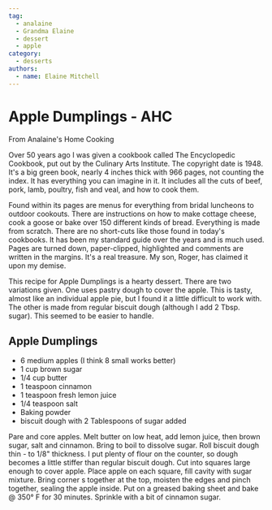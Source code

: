 ```yaml
---
tag:
  - analaine
  - Grandma Elaine
  - dessert
  - apple
category:
  - desserts
authors:
  - name: Elaine Mitchell
---
```


# Apple Dumplings - AHC
From Analaine's Home Cooking

Over 50 years ago I was given a cookbook called The Encyclopedic Cookbook, put out by the
Culinary Arts Institute. The copyright date is 1948.
It's a big green book, nearly 4 inches thick with 966 pages, not counting the index. It has
everything you can imagine in it. It includes all the cuts of beef, pork, lamb, poultry, fish and
veal, and how to cook them.

Found within its pages are menus for everything from bridal luncheons to outdoor cookouts.
There are instructions on how to make cottage cheese, cook a goose or bake over 150 different
kinds of bread. Everything is made from scratch.
There are no short-cuts like those found in today's cookbooks. It has been my standard guide
over the years and is much used. Pages are turned down, paper-clipped, highlighted and
comments are written in the margins. It's a real treasure. My son, Roger, has claimed it upon my
demise.

This recipe for Apple Dumplings is a hearty dessert. There are two variations given. One uses
pastry dough to cover the apple. This is tasty, almost like an individual apple pie, but I found it
a little difficult to work with. The other is made from regular biscuit dough (although I add 2
Tbsp. sugar). This seemed to be easier to handle.

## Apple Dumplings
* 6 medium apples (I think 8 small works better)
* 1 cup brown sugar
* 1/4 cup butter
* 1 teaspoon cinnamon
* 1 teaspoon fresh lemon juice
* 1/4 teaspoon salt
* Baking powder
* biscuit dough with 2 Tablespoons of sugar added

Pare and core apples. Melt butter on low heat, add lemon juice, then brown sugar, salt and
cinnamon. Bring to boil to dissolve sugar. Roll biscuit dough thin - to 1/8" thickness. I put
plenty of flour on the counter, so dough becomes a little stiffer than regular biscuit dough. Cut
into squares large enough to cover apple. Place apple on each square, fill cavity with sugar
mixture. Bring corner s together at the top, moisten the edges and pinch together, sealing the
apple inside. Put on a greased baking sheet and bake @ 350° F for 30 minutes. Sprinkle with a
bit of cinnamon sugar.
